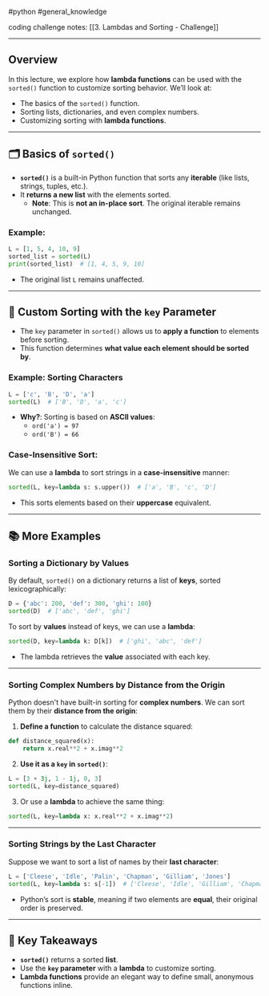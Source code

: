 #python #general_knowledge 

coding challenge notes: [[3. Lambdas and Sorting - Challenge]]

---
## Overview
In this lecture, we explore how **lambda functions** can be used with the `sorted()` function to customize sorting behavior. We’ll look at:

- The basics of the `sorted()` function.
- Sorting lists, dictionaries, and even complex numbers.
- Customizing sorting with **lambda functions**.

---

## 🗂 Basics of `sorted()`
- **`sorted()`** is a built-in Python function that sorts any **iterable** (like lists, strings, tuples, etc.).
- It **returns a new list** with the elements sorted.
  - **Note**: This is **not an in-place sort**. The original iterable remains unchanged.

### Example:
```python
L = [1, 5, 4, 10, 9]
sorted_list = sorted(L)
print(sorted_list)  # [1, 4, 5, 9, 10]
```
- The original list `L` remains unaffected.

---

## 🔑 Custom Sorting with the `key` Parameter
- The `key` parameter in `sorted()` allows us to **apply a function** to elements before sorting.
- This function determines **what value each element should be sorted by**.

### Example: Sorting Characters
```python
L = ['c', 'B', 'D', 'a']
sorted(L)  # ['B', 'D', 'a', 'c']
```
- **Why?**: Sorting is based on **ASCII values**:
  - `ord('a') = 97`
  - `ord('B') = 66`
  
### Case-Insensitive Sort:
We can use a **lambda** to sort strings in a **case-insensitive** manner:
```python
sorted(L, key=lambda s: s.upper())  # ['a', 'B', 'c', 'D']
```
- This sorts elements based on their **uppercase** equivalent.

---

## 📚 More Examples

### Sorting a Dictionary by Values
By default, `sorted()` on a dictionary returns a list of **keys**, sorted lexicographically:
```python
D = {'abc': 200, 'def': 300, 'ghi': 100}
sorted(D)  # ['abc', 'def', 'ghi']
```
To sort by **values** instead of keys, we can use a **lambda**:
```python
sorted(D, key=lambda k: D[k])  # ['ghi', 'abc', 'def']
```
- The lambda retrieves the **value** associated with each key.

---

### Sorting Complex Numbers by Distance from the Origin
Python doesn't have built-in sorting for **complex numbers**. We can sort them by their **distance from the origin**:

1. **Define a function** to calculate the distance squared:
```python
def distance_squared(x):
    return x.real**2 + x.imag**2
```

2. **Use it as a `key` in `sorted()`**:
```python
L = [3 + 3j, 1 - 1j, 0, 3]
sorted(L, key=distance_squared)
```

3. Or use a **lambda** to achieve the same thing:
```python
sorted(L, key=lambda x: x.real**2 + x.imag**2)
```

---

### Sorting Strings by the Last Character
Suppose we want to sort a list of names by their **last character**:
```python
L = ['Cleese', 'Idle', 'Palin', 'Chapman', 'Gilliam', 'Jones']
sorted(L, key=lambda s: s[-1])  # ['Cleese', 'Idle', 'Gilliam', 'Chapman', 'Jones', 'Palin']
```

- Python’s sort is **stable**, meaning if two elements are **equal**, their original order is preserved.

---

## 📌 Key Takeaways
- **`sorted()`** returns a sorted **list**.
- Use the **`key` parameter** with a **lambda** to customize sorting.
- **Lambda functions** provide an elegant way to define small, anonymous functions inline.
